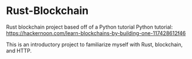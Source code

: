 # Rust-Blockchain
Rust blockchain project based off of a Python tutorial
Python tutorial: https://hackernoon.com/learn-blockchains-by-building-one-117428612f46

This is an introductory project to familiarize myself with Rust, blockchain, and HTTP.

